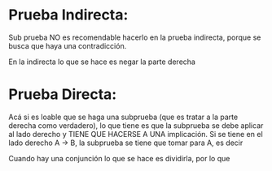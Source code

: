 
# Prueba Indirecta:

Sub prueba NO es recomendable hacerlo en la prueba indirecta, porque se busca que haya una contradicción.

En la indirecta lo que se hace es negar la parte derecha

# Prueba Directa:

Acá si es loable que se haga una subprueba (que es tratar a la parte derecha como verdadero), lo que tiene es que la subprueba se
debe aplicar al lado derecho y TIENE QUE HACERSE A UNA implicación. Si se tiene en el lado derecho A -> B, la subprueba se tiene
que tomar para A, es decir

Cuando hay una conjunción lo que se hace es dividirla, por lo que
